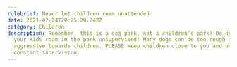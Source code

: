 ```yaml
---
rulebrief: Never let children roam unattended
date: 2021-02-24T20:25:20.243Z
category: Children
description: Remember, this is a dog park, not a children’s park! Do not let
  your kids roam in the park unsupervised! Many dogs can be too rough or even
  aggressive towards children. PLEASE keep children close to you and under
  constant supervision.
---
```

